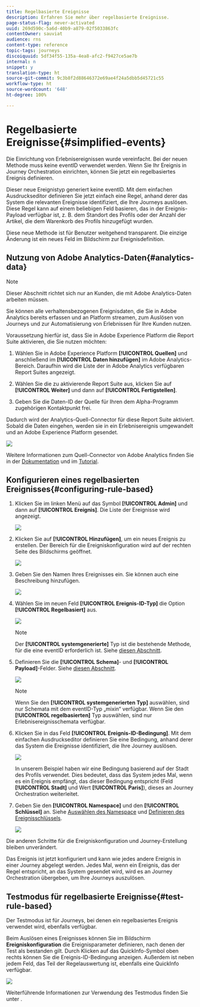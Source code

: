 ```yaml
---
title: Regelbasierte Ereignisse
description: Erfahren Sie mehr über regelbasierte Ereignisse.
page-status-flag: never-activated
uuid: 269d590c-5a6d-40b9-a879-02f5033863fc
contentOwner: sauviat
audience: rns
content-type: reference
topic-tags: journeys
discoiquuid: 5df34f55-135a-4ea8-afc2-f9427ce5ae7b
internal: n
snippet: y
translation-type: ht
source-git-commit: 9c3b8f2d88646372e69ae4f24a5dbb5d45721c55
workflow-type: ht
source-wordcount: '648'
ht-degree: 100%

---
```



# Regelbasierte Ereignisse{#simplified-events}

Die Einrichtung von Erlebnisereignissen wurde vereinfacht. Bei der neuen Methode muss keine eventID verwendet werden. Wenn Sie Ihr Ereignis in Journey Orchestration einrichten, können Sie jetzt ein regelbasiertes Ereignis definieren.

Dieser neue Ereignistyp generiert keine eventID. Mit dem einfachen Ausdruckseditor definieren Sie jetzt einfach eine Regel, anhand derer das System die relevanten Ereignisse identifiziert, die Ihre Journeys auslösen. Diese Regel kann auf einem beliebigen Feld basieren, das in der Ereignis-Payload verfügbar ist, z. B. dem Standort des Profils oder der Anzahl der Artikel, die dem Warenkorb des Profils hinzugefügt wurden.

Diese neue Methode ist für Benutzer weitgehend transparent. Die einzige Änderung ist ein neues Feld im Bildschirm zur Ereignisdefinition.

## Nutzung von Adobe Analytics-Daten{#analytics-data}

>[!NOTE]
>
>Dieser Abschnitt richtet sich nur an Kunden, die mit Adobe Analytics-Daten arbeiten müssen.

Sie können alle verhaltensbezogenen Ereignisdaten, die Sie in Adobe Analytics bereits erfassen und an Platform streamen, zum Auslösen von Journeys und zur Automatisierung von Erlebnissen für Ihre Kunden nutzen.

Voraussetzung hierfür ist, dass Sie in Adobe Experience Platform die Report Suite aktivieren, die Sie nutzen möchten:

1. Wählen Sie in Adobe Experience Platform **[!UICONTROL Quellen]** und anschließend im **[!UICONTROL Daten hinzufügen]** im Adobe Analytics-Bereich. Daraufhin wird die Liste der in Adobe Analytics verfügbaren Report Suites angezeigt.

1. Wählen Sie die zu aktivierende Report Suite aus, klicken Sie auf **[!UICONTROL Weiter]** und dann auf **[!UICONTROL Fertigstellen]**.

1. Geben Sie die Daten-ID der Quelle für Ihren dem Alpha-Programm zugehörigen Kontaktpunkt frei.

Dadurch wird der Analytics-Quell-Connector für diese Report Suite aktiviert. Sobald die Daten eingehen, werden sie in ein Erlebnisereignis umgewandelt und an Adobe Experience Platform gesendet.

![](../assets/alpha-event9.png)

Weitere Informationen zum Quell-Connector von Adobe Analytics finden Sie in der [Dokumentation](https://docs.adobe.com/help/de-DE/experience-platform/sources/connectors/adobe-applications/analytics.translate.html) und im [Tutorial](https://docs.adobe.com/content/help/de-DE/experience-platform/sources/ui-tutorials/create/adobe-applications/analytics.translate.html).

## Konfigurieren eines regelbasierten Ereignisses{#configuring-rule-based}

1. Klicken Sie im linken Menü auf das Symbol **[!UICONTROL Admin]** und dann auf **[!UICONTROL Ereignis]**. Die Liste der Ereignisse wird angezeigt.

   ![](../assets/alpha-event1.png)

1. Klicken Sie auf **[!UICONTROL Hinzufügen]**, um ein neues Ereignis zu erstellen. Der Bereich für die Ereigniskonfiguration wird auf der rechten Seite des Bildschirms geöffnet.

   ![](../assets/alpha-event2.png)

1. Geben Sie den Namen Ihres Ereignisses ein. Sie können auch eine Beschreibung hinzufügen.

   ![](../assets/alpha-event3.png)

1. Wählen Sie im neuen Feld **[!UICONTROL Ereignis-ID-Typ]** die Option **[!UICONTROL Regelbasiert]** aus.

   ![](../assets/alpha-event4.png)

   >[!NOTE]
   >
   >Der **[!UICONTROL systemgenerierte]** Typ ist die bestehende Methode, für die eine eventID erforderlich ist. Siehe [diesen Abschnitt](../event/about-events.md).

1. Definieren Sie die **[!UICONTROL Schema]**- und **[!UICONTROL Payload]**-Felder. Siehe [diesen Abschnitt](../event/defining-the-payload-fields.md).

   ![](../assets/alpha-event5.png)

   >[!NOTE]
   >
   >Wenn Sie den **[!UICONTROL systemgenerierten Typ]** auswählen, sind nur Schemata mit dem eventID-Typ „mixin“ verfügbar. Wenn Sie den **[!UICONTROL regelbasierten]** Typ auswählen, sind nur Erlebnisereignisschemata verfügbar.

1. Klicken Sie in das Feld **[!UICONTROL Ereignis-ID-Bedingung]**. Mit dem einfachen Ausdruckseditor definieren Sie eine Bedingung, anhand derer das System die Ereignisse identifiziert, die Ihre Journey auslösen.

   ![](../assets/alpha-event6.png)

   In unserem Beispiel haben wir eine Bedingung basierend auf der Stadt des Profils verwendet. Dies bedeutet, dass das System jedes Mal, wenn es ein Ereignis empfängt, das dieser Bedingung entspricht (Feld **[!UICONTROL Stadt]** und Wert **[!UICONTROL Paris]**), dieses an Journey Orchestration weiterleitet.

1. Geben Sie den **[!UICONTROL Namespace]** und den **[!UICONTROL Schlüssel]** an. Siehe [Auswählen des Namespace](../event/selecting-the-namespace.md) und [Definieren des Ereignisschlüssels](../event/defining-the-event-key.md).

   ![](../assets/alpha-event7.png)

Die anderen Schritte für die Ereigniskonfiguration und Journey-Erstellung bleiben unverändert.

Das Ereignis ist jetzt konfiguriert und kann wie jedes andere Ereignis in einer Journey abgelegt werden. Jedes Mal, wenn ein Ereignis, das der Regel entspricht, an das System gesendet wird, wird es an Journey Orchestration übergeben, um Ihre Journeys auszulösen.

## Testmodus für regelbasierte Ereignisse{#test-rule-based}

Der Testmodus ist für Journeys, bei denen ein regelbasiertes Ereignis verwendet wird, ebenfalls verfügbar.

Beim Auslösen eines Ereignisses können Sie im Bildschirm **Ereigniskonfiguration** die Ereignisparameter definieren, nach denen der Test als bestanden gilt. Durch Klicken auf das QuickInfo-Symbol oben rechts können Sie die Ereignis-ID-Bedingung anzeigen. Außerdem ist neben jedem Feld, das Teil der Regelauswertung ist, ebenfalls eine QuickInfo verfügbar.

![](../assets/alpha-event8.png)

Weiterführende Informationen zur Verwendung des Testmodus finden Sie unter [](../building-journeys/testing-the-journey.md).

